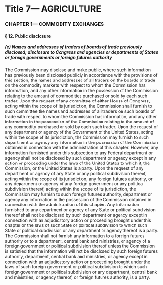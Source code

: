 
# Title 7— AGRICULTURE
### CHAPTER 1— COMMODITY EXCHANGES
#### § 12. Public disclosure
##### (e) Names and addresses of traders of boards of trade previously disclosed; disclosure to Congress and agencies or departments of States or foreign governments or foreign futures authority

The Commission may disclose and make public, where such information has previously been disclosed publicly in accordance with the provisions of this section, the names and addresses of all traders on the boards of trade on the commodity markets with respect to whom the Commission has information, and any other information in the possession of the Commission relating to the amount of commodities purchased or sold by each such trader. Upon the request of any committee of either House of Congress, acting within the scope of its jurisdiction, the Commission shall furnish to such committee the names and addresses of all traders on such boards of trade with respect to whom the Commission has information, and any other information in the possession of the Commission relating to the amount of any commodity purchased or sold by each such trader. Upon the request of any department or agency of the Government of the United States, acting within the scope of its jurisdiction, the Commission may furnish to such department or agency any information in the possession of the Commission obtained in connection with the administration of this chapter. However, any information furnished under this subsection to any Federal department or agency shall not be disclosed by such department or agency except in any action or proceeding under the laws of the United States to which it, the Commission, or the United States is a party. Upon the request of any department or agency of any State or any political subdivision thereof, acting within the scope of its jurisdiction, any foreign futures authority, or any department or agency of any foreign government or any political subdivision thereof, acting within the scope of its jurisdiction, the Commission may furnish to such foreign futures authority, department or agency any information in the possession of the Commission obtained in connection with the administration of this chapter. Any information furnished to any department or agency of any State or political subdivision thereof shall not be disclosed by such department or agency except in connection with an adjudicatory action or proceeding brought under this chapter or the laws of such State or political subdivision to which such State or political subdivision or any department or agency thereof is a party. The Commission shall not furnish any information to a foreign futures authority or to a department, central bank and ministries, or agency of a foreign government or political subdivision thereof unless the Commission is satisfied that the information will not be disclosed by such foreign futures authority, department, central bank and ministries, or agency except in connection with an adjudicatory action or proceeding brought under the laws of such foreign government or political subdivision to which such foreign government or political subdivision or any department, central bank and ministries, or agency thereof, or foreign futures authority, is a party.
